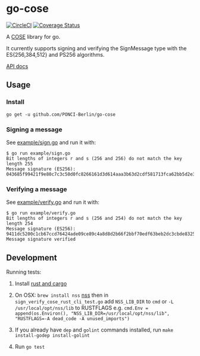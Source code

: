 # go-cose

[![CircleCI](https://circleci.com/gh/mozilla-services/go-cose.svg?style=svg)](https://circleci.com/gh/mozilla-services/go-cose) 
[![Coverage Status](https://coveralls.io/repos/github/mozilla-services/go-cose/badge.svg)](https://coveralls.io/github/mozilla-services/go-cose)

A [COSE](https://tools.ietf.org/html/rfc8152) library for go.

It currently supports signing and verifying the SignMessage type with the ES{256,384,512} and PS256 algorithms.

[API docs](https://godoc.org/go.mozilla.org/cose)

## Usage

### Install

```console
go get -u github.com/PONCI-Berlin/go-cose
```

### Signing a message

See [example/sign.go](example/sign.go) and run it with:

```console
$ go run example/sign.go
Bit lengths of integers r and s (256 and 256) do not match the key length 255
Message signature (ES256): 043685f99421f9e80c7c3c50d0fc8266161d3d614aaa3b63d2cdf581713fca62bb5d2e34d2352dbe41424b31d0b4a11d6b2d4764c18e2af04f4520fbe494d51c
```

### Verifying a message

See [example/verify.go](example/verify.go) and run it with:

```console
$ go run example/verify.go
Bit lengths of integers r and s (256 and 254) do not match the key length 254
Message signature (ES256): 9411dc5200c1cb67ccd76424ade09ce89c4a8d8d2b66f2bbf70edf63beb2dc3cbde83250773e659b635d3715442a1efaa6b0c030ee8a2523c3e37a22ddb055fa
Message signature verified
```

## Development

Running tests:

1. Install [rust and cargo](https://www.rustup.rs/)

1. On OSX: `brew install nss` [nss](https://developer.mozilla.org/en-US/docs/Mozilla/Projects/NSS) then in `sign_verify_cose_rust_cli_test.go` add `NSS_LIB_DIR` to `cmd` or `-L /usr/local/opt/nss/lib` to RUSTFLAGS e.g. `cmd.Env = append(os.Environ(), "NSS_LIB_DIR=/usr/local/opt/nss/lib", "RUSTFLAGS=-A dead_code -A unused_imports")`

1. If you already have `dep` and `golint` commands installed, run `make install-godep install-golint`

1. Run `go test`
